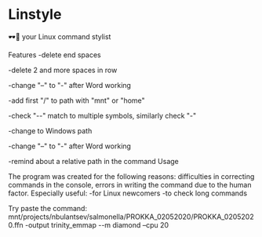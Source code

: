 # Linstyle
🕶️🌈 your Linux command stylist

Features
-delete end spaces

-delete 2 and more spaces in row

-change "–" to "-" after Word working

-add first "/" to path with "mnt" or "home"

-check "--" match to multiple symbols, similarly check "-"

-change to Windows path

-change "–" to "-" after Word working

-remind about a relative path in the command
Usage

The program was created for the following reasons: difficulties in correcting commands in the console, errors in writing the command due to the human factor. Especially useful:
-for Linux newcomers
-to check long commands

Try paste the command: mnt/projects/nbulantsev/salmonella/PROKKA_02052020/PROKKA_02052020.ffn -output trinity_emmap --m diamond –cpu 20
